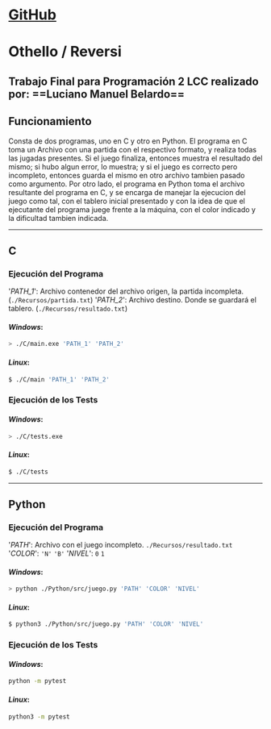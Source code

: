# [GitHub]
[Github]: https://github.com/lulobelardo/Nuevo_Othello

# Othello / Reversi
Trabajo Final para Programación 2 LCC realizado por:
==Luciano Manuel Belardo==
---
## Funcionamiento
Consta de dos programas, uno en C y otro en Python.
El programa en C toma un Archivo con una partida con el respectivo formato, y realiza todas las jugadas presentes. Si el juego finaliza, entonces muestra el resultado del mismo; si hubo algun error, lo muestra; y si el juego es correcto pero incompleto, entonces guarda el mismo en otro archivo tambien pasado como argumento.
Por otro lado, el programa en Python toma el archivo resultante del programa en C, y se encarga de manejar la ejecucion del juego como tal, con el tablero inicial presentado y con la idea de que el ejecutante del programa juege frente a la máquina, con el color indicado y la dificultad tambien indicada.

---
## C
### Ejecución del Programa
'_PATH_1_': Archivo contenedor del archivo origen, la partida incompleta. (`./Recursos/partida.txt`)
'_PATH_2_': Archivo destino. Donde se guardará el tablero. (`./Recursos/resultado.txt`)
#### _Windows_:
```sh
> ./C/main.exe 'PATH_1' 'PATH_2' 
```
#### _Linux_:
```sh
$ ./C/main 'PATH_1' 'PATH_2' 
```

### Ejecución de los Tests
#### _Windows_:
```sh
> ./C/tests.exe
```
#### _Linux_:
```sh
$ ./C/tests
```
---
## Python
### Ejecución del Programa
'_PATH_': Archivo con el juego incompleto. `./Recursos/resultado.txt`
'_COLOR_': `'N'` `'B'`
'_NIVEL_': `0` `1`
#### _Windows_:
```sh
> python ./Python/src/juego.py 'PATH' 'COLOR' 'NIVEL'
```
#### _Linux_:
```sh
$ python3 ./Python/src/juego.py 'PATH' 'COLOR' 'NIVEL'
```

### Ejecución de los Tests
#### _Windows_:
```sh
python -m pytest
```
#### _Linux_:
```sh
python3 -m pytest
```

